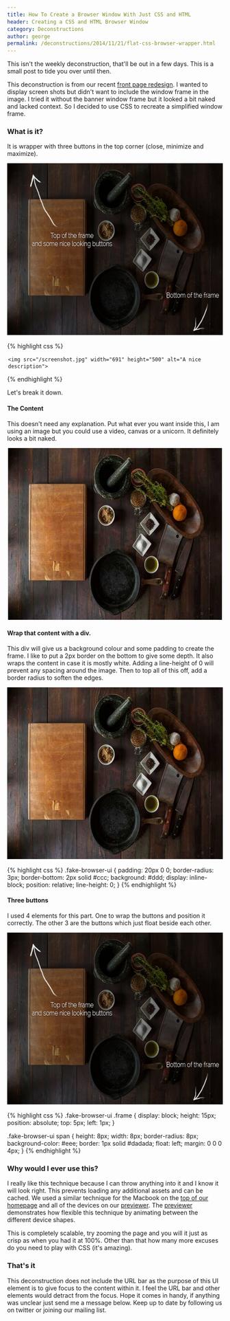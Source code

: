 ```yaml
---
title: How To Create a Browser Window With Just CSS and HTML
header: Creating a CSS and HTML Browser Window
category: Deconstructions
author: george
permalink: /deconstructions/2014/11/21/flat-css-browser-wrapper.html
---
```


This isn't the weekly deconstruction, that'll be out in a few days. This is a small post to tide you over until then.

This deconstruction is from our recent <a href="/">front page redesign</a>. I wanted to display screen shots but didn't want to include the window frame in the image. I tried it without the banner window frame but it looked a bit naked and lacked context. So I decided to use CSS to recreate a simplified window frame.

### What is it?
It is wrapper with three buttons in the top corner (close, minimize and maximize).

<img class="screenshot" src="/images/blog/deconstructions/browser-image-with-arrows.jpg" width="604" height="400" alt="arrows pointing out the features and a nice background">

{% highlight css %}
<div class="fake-browser-ui">
    <div class="frame">
        <span></span>
        <span></span>
        <span></span>
    </div>

    <img src="/screenshot.jpg" width="691" height="500" alt="A nice description">
</div>
{% endhighlight %}

Let's break it down.

#### The Content
This doesn't need any explanation. Put what ever you want inside this, I am using an image but you could use a video, canvas or a unicorn. It definitely looks a bit naked.

<div class="blank-image-wrapper"><img src="/images/blog/deconstructions/browser-image.jpg" width="604" height="400" alt="A nice background with some kitchen wares"></div>

#### Wrap that content with a div.
This div will give us a background colour and some padding to create the frame. I like to put a 2px border on the bottom to give some depth. It also wraps the content in case it is mostly white. Adding a line-height of 0 will prevent any spacing around the image. Then to top all of this off, add a border radius to soften the edges.

<img class="screenshot" style="background-image: none;" src="/images/blog/deconstructions/browser-image.jpg" width="604" height="400" alt="A nice background with some kitchen wares">

{% highlight css %}
.fake-browser-ui {
    padding: 20px 0 0;
    border-radius: 3px;
    border-bottom: 2px solid #ccc;
    background: #ddd;
    display: inline-block;
    position: relative;
    line-height: 0;
}
{% endhighlight %}

#### Three buttons
I used 4 elements for this part. One to wrap the buttons and position it correctly. The other 3 are the buttons which just float beside each other.

<img class="screenshot" src="/images/blog/deconstructions/browser-image-with-arrows.jpg" width="604" height="400" alt="arrows pointing out the features and a nice background">

{% highlight css %}
.fake-browser-ui .frame {
    display: block;
    height: 15px;
    position: absolute;
    top: 5px;
    left: 1px;
}

.fake-browser-ui span {
    height: 8px;
    width: 8px;
    border-radius: 8px;
    background-color: #eee;
    border: 1px solid #dadada;
    float: left;
    margin: 0 0 0 4px;
}
{% endhighlight %}

### Why would I ever use this?
I really like this technique because I can throw anything into it and I know it will look right. This prevents loading any additional assets and can be cached. We used a similar technique for the Macbook on the <a href="/">top of our homepage</a> and all of the devices on our <a href="http://cloudcannon.com/previewer/">previewer</a>. The <a href="http://cloudcannon.com/previewer/">previewer</a> demonstrates how flexible this technique by animating between the different device shapes.

This is completely scalable, try zooming the page and you will it just as crisp as when you had it at 100%. Other than that how many more excuses do you need to play with CSS (it's amazing).

### That's it
This deconstruction does not include the URL bar as the purpose of this UI element is to give focus to the content within it. I feel the URL bar and other elements would detract from the focus. Hope it comes in handy, if anything was unclear just send me a message below. Keep up to date by following us on twitter or joining our mailing list.

<style>
.fake-browser-ui {
    max-width: 500px;
    margin: 0 auto;
    display: block;
}

.fake-browser-ui img {
    margin: 0 auto;
}

.blank-image-wrapper {
    max-width: 500px;
    margin: 0 auto;
    text-align: center;
}
</style>
